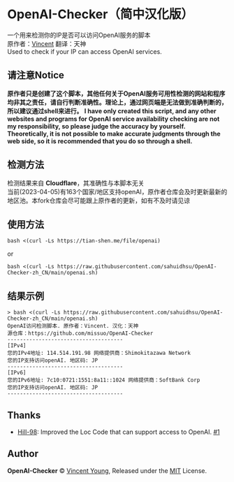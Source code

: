 # OpenAI-Checker（简中汉化版）
一个用来检测你的IP是否可以访问OpenAI服务的脚本 \
原作者：[Vincent](https://github.com/missuo) 翻译：天神 \
Used to check if your IP can access OpenAI services.

## 请注意Notice
**原作者只是创建了这个脚本，其他任何关于OpenAI服务可用性检测的网站和程序均非其之责任，请自行判断准确性。理论上，通过网页端是无法做到准确判断的，所以建议通过shell来进行。**
**I have only created this script, and any other websites and programs for OpenAI service availability checking are not my responsibility, so please judge the accuracy by yourself. Theoretically, it is not possible to make accurate judgments through the web side, so it is recommended that you do so through a shell.**

## 检测方法
检测结果来自 **Cloudflare**，其准确性与本脚本无关 \
当前(2023-04-05)有163个国家/地区支持openAI，原作者仓库会及时更新最新的地区池。本fork仓库会尽可能跟上原作者的更新，如有不及时请见谅

## 使用方法
```shell
bash <(curl -Ls https://tian-shen.me/file/openai)
```
or
```shell
bash <(curl -Ls https://raw.githubusercontent.com/sahuidhsu/OpenAI-Checker-zh_CN/main/openai.sh)
```
## 结果示例
```
> bash <(curl -Ls https://raw.githubusercontent.com/sahuidhsu/OpenAI-Checker-zh_CN/main/openai.sh)
OpenAI访问检测脚本. 原作者：Vincent. 汉化：天神
源仓库：https://github.com/missuo/OpenAI-Checker
-------------------------------------
[IPv4]
您的IPv4地址: 114.514.191.98 网络提供商：Shimokitazawa Network
您的IP支持访问openAI. 地区码: JP
-------------------------------------
[IPv6]
您的IPv6地址: 7c10:0721:1551:8a11::1024 网络提供商：SoftBank Corp
您的IP支持访问openAI. 地区码: JP
-------------------------------------
```
## Thanks
- [Hill-98](https://github.com/Hill-98): Improved the Loc Code that can support access to OpenAI. [#1](https://github.com/missuo/OpenAI-Checker/issues/1)

## Author
**OpenAI-Checker** © [Vincent Young](https://github.com/missuo), Released under the [MIT](./LICENSE) License.<br>

